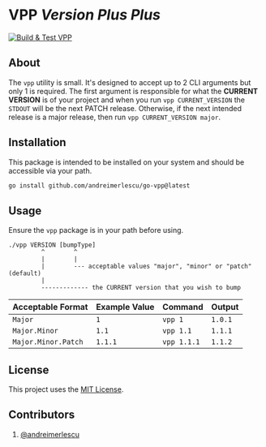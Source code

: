 # VPP _Version Plus Plus_

[![Build & Test VPP](https://github.com/andreimerlescu/go-vpp/actions/workflows/go.yaml/badge.svg)](https://github.com/andreimerlescu/go-vpp/actions/workflows/go.yaml)

## About

The `vpp` utility is small. It's designed to accept up to 2 CLI arguments but only 1 is required. 
The first argument is responsible for what the __CURRENT VERSION__ is of your project and when you run
`vpp CURRENT_VERSION` the `STDOUT` will be the next PATCH release. Otherwise, if the next intended
release is a major release, then run `vpp CURRENT_VERSION major`. 

## Installation

This package is intended to be installed on your system and should be accessible via your path.

```bash
go install github.com/andreimerlescu/go-vpp@latest
```

## Usage

Ensure the `vpp` package is in your path before using. 

```text
./vpp VERSION [bumpType]
         ^        ^ 
         |        |
         |        --- acceptable values "major", "minor" or "patch" (default)
         |
         ------------- the CURRENT version that you wish to bump
```

| Acceptable Format   | Example Value | Command     | Output  | 
|---------------------|---------------|-------------|---------|
| `Major`             | `1`           | `vpp 1`     | `1.0.1` | 
| `Major.Minor`       | `1.1`         | `vpp 1.1`   | `1.1.1` |
| `Major.Minor.Patch` | `1.1.1`       | `vpp 1.1.1` | `1.1.2` |

## License

This project uses the [MIT License](LICENSE).

## Contributors

1. [@andreimerlescu](https://github.com/andreimerlescu)

